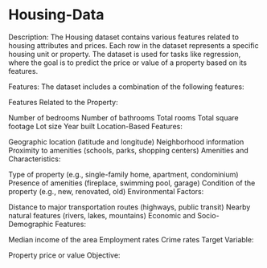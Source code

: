 # Housing-Data
Description:
The Housing dataset contains various features related to housing attributes and prices. Each row in the dataset represents a specific housing unit or property. The dataset is used for tasks like regression, where the goal is to predict the price or value of a property based on its features.

Features:
The dataset includes a combination of the following features:

Features Related to the Property:

Number of bedrooms
Number of bathrooms
Total rooms
Total square footage
Lot size
Year built
Location-Based Features:

Geographic location (latitude and longitude)
Neighborhood information
Proximity to amenities (schools, parks, shopping centers)
Amenities and Characteristics:

Type of property (e.g., single-family home, apartment, condominium)
Presence of amenities (fireplace, swimming pool, garage)
Condition of the property (e.g., new, renovated, old)
Environmental Factors:

Distance to major transportation routes (highways, public transit)
Nearby natural features (rivers, lakes, mountains)
Economic and Socio-Demographic Features:

Median income of the area
Employment rates
Crime rates
Target Variable:

Property price or value
Objective:
